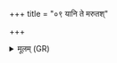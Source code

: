 +++
title = "०९ यानि ते मरुतश्"

+++
<details><summary>मूलम् (GR)</summary>

यानि ते मरुतश् चक्रुर्  
यानि सप्तर्षयो विदुः ।  
विश्व आदित्या यां विदुः  
सा भूमिर् विषदूषणी ॥
</details>